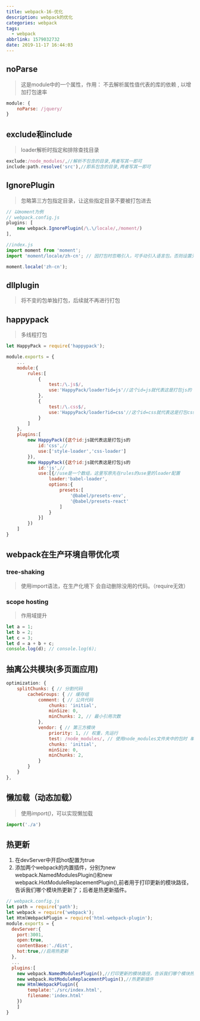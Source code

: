 ```yaml
---
title: webpack-16-优化
description: webpack的优化
categories: webpack
tags:
  - webpack
abbrlink: 1579032732
date: 2019-11-17 16:44:03
---
```


## noParse

>  这是module中的一个属性，作用：
> 不去解析属性值代表的库的依赖 , 以增加打包速率 

```JavaScript
module: {
    noParse: /jquery/
}
```

## exclude和include

> loader解析时指定和排除查找目录

```javascript
exclude:/node_modules/,//解析不包含的目录,两者写其一即可
include:path.resolve('src'),//即系包含的目录,两者写其一即可
```

## IgnorePlugin

>   忽略第三方包指定目录，让这些指定目录不要被打包进去 

```javascript
// 以moment为例
// webpack.config.js
plugins: [
    new webpack.IgnorePlugin(/\.\/locale/,/moment/)
],

//index.js
import moment from 'moment';
import 'moment/locale/zh-cn'; // 因打包时忽略引入，可手动引入语言包。否则设置无效

moment.locale('zh-cn');
```



## dllplugin

> 将不变的包单独打包，后续就不再进行打包

## happypack

> 多线程打包

```javascript
let HappyPack = require('happypack');

module.exports = {
    ...
    module:{
        rules:[
            {
                test:/\.js$/,
                use:'HappyPack/loader?id=js'//这个id=js就代表这是打包js的
            },
            {
                test:/\.css$/,
                use:'HappyPack/loader?id=css'//这个id=css就代表这是打包css的
            }
        ]
    },
    plugins:[
        new HappyPack({这个id:js就代表这是打包js的
            id:'css',//
            use:['style-loader','css-loader']
        }),
        new HappyPack({这个id:js就代表这是打包js的
            id:'js',//
            use:[{//use是一个数组，这里写原先在rules的use里的loader配置
                loader:'babel-loader',
                options:{
                    presets:[
                        '@babel/presets-env',
                        '@babel/presets-react'
                    ]
                }
            }]
        })
    ]
}
```



## webpack在生产环境自带优化项

### tree-shaking

>  使用import语法，在生产化境下 会自动删除没用的代码。（require无效）

### scope hosting

>  作用域提升

```javascript
let a = 1;
let b = 2;
let c = 3;
let d = a + b + c;
console.log(d); // console.log(6);
```

## 抽离公共模块(多页面应用)

```javascript
optimization: {  
    splitChunks: { // 分割代码  
        cacheGroups: { // 缓存组  
            comment: { // 公共代码      
                chunks: 'initial',
                minSize: 0,        
                minChunks: 2, // 最小引用次数    
            },    
            vendor: { // 第三方模块      
                priority: 1, // 权重，先运行   
                test: /node_modules/, // 使用node_modules文件夹中的包时 单独打包  
                chunks: 'initial',    
                minSize: 0,    
                minChunks: 2, 
            }  
        }
    }
},
```

## 懒加载（动态加载）

> 使用*import()*，可以实现懒加载

```javascript
import('./a')
```

## 热更新

1. 在devServer中开启hot配置为true
2. 添加两个webpack的内置插件，分别为new webpack.NamedModulesPlugin()和new webpack.HotModuleReplacementPlugin(),前者用于打印更新的模块路径，告诉我们哪个模块热更新了；后者是热更新插件。

```javascript
// webpack.config.js
let path = require('path');
let webpack = require('webpack');
let HtmlWebpackPlugin = require('html-webpack-plugin');
module.exports = {
  devServer:{
    port:3001,
    open:true,
    contentBase:'./dist',
    hot:true,//启用热更新
  },
  ...
  plugins:[
  	new webpack.NamedModulesPlugin(),//打印更新的模块路径，告诉我们哪个模块热更新了
  	new webpack.HotModuleReplacementPlugin(),//热更新插件
  	new HtmlWebpackPlugin({
    	template:'./src/index.html',
    	filename:'index.html'
  	})
	]
}
```

